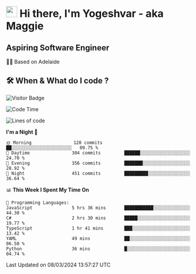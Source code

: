 <h1><img src="https://emojis.slackmojis.com/emojis/images/1531849430/4246/blob-sunglasses.gif?1531849430" width="30"/> Hi there, I'm Yogeshvar - aka Maggie</h1>

## Aspiring Software Engineer
🏂🏻  Based on Adelaide 

## 🛠 When & What do I code ?  

![Visitor Badge](https://visitor-badge.feriirawann.repl.co?username=yogeshvar&repo=yogeshvar&label=Visitors&style=plastic&color=%23457BFF&contentType=svg)

<!--START_SECTION:waka-->
![Code Time](http://img.shields.io/badge/Code%20Time-2%2C729%20hrs%2056%20mins-blue)

![Lines of code](https://img.shields.io/badge/From%20Hello%20World%20I%27ve%20Written-4.1%20million%20lines%20of%20code-blue)

**I'm a Night 🦉** 

```text
🌞 Morning                120 commits         ██░░░░░░░░░░░░░░░░░░░░░░░   09.75 % 
🌆 Daytime                304 commits         ██████░░░░░░░░░░░░░░░░░░░   24.70 % 
🌃 Evening                356 commits         ███████░░░░░░░░░░░░░░░░░░   28.92 % 
🌙 Night                  451 commits         █████████░░░░░░░░░░░░░░░░   36.64 % 
```


📊 **This Week I Spent My Time On** 

```text
💬 Programming Languages: 
JavaScript               5 hrs 36 mins       ███████████░░░░░░░░░░░░░░   44.30 % 
C#                       2 hrs 30 mins       █████░░░░░░░░░░░░░░░░░░░░   19.77 % 
TypeScript               1 hr 41 mins        ███░░░░░░░░░░░░░░░░░░░░░░   13.42 % 
YAML                     49 mins             ██░░░░░░░░░░░░░░░░░░░░░░░   06.50 % 
Python                   36 mins             █░░░░░░░░░░░░░░░░░░░░░░░░   04.74 % 
```


 Last Updated on 08/03/2024 13:57:27 UTC
<!--END_SECTION:waka-->
